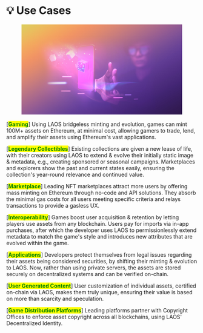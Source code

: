 # 💡 Use Cases

<figure><img src="../.gitbook/assets/5_LAOS_Gitbook_assets_use_cases.jpg" alt=""><figcaption></figcaption></figure>

\[<mark style="color:green;">**Gaming**</mark>] Using LAOS bridgeless minting and evolution, games can mint 100M+ assets on Ethereum, at minimal cost, allowing gamers to trade, lend, and amplify their assets using Ethereum's vast applications.

\[<mark style="color:green;">**Legendary Collectibles**</mark>] Existing collections are given a new lease of life, with their creators using LAOS to extend & evolve their initially static  image & metadata, e.g., creating sponsored or seasonal campaigns. Marketplaces and explorers show the past and current states easily, ensuring the collection's year-round relevance and continued value.

\[<mark style="color:green;">**Marketplace**</mark>] Leading NFT marketplaces attract more users by offering mass minting on Ethereum through no-code and API solutions. They absorb the minimal gas costs for all users meeting specific criteria and relays transactions to provide a gasless UX.

\[<mark style="color:green;">**Interoperability**</mark>] Games boost user acquisition & retention by letting players use assets from any blockchain. Users pay for imports via in-app purchases, after which the developer uses LAOS to permissionlessly extend metadata to match the game's style and introduces new attributes that are evolved within the game.

\[<mark style="color:green;">**Applications**</mark>] Developers protect themselves from legal issues regarding their assets being considered securities, by shifting their minting & evolution to LAOS. Now, rather than using private servers, the assets are stored securely on decentralized systems and can be verified on-chain.

\[<mark style="color:green;">**User Generated Content**</mark>] User customization of individual assets, certified on-chain via LAOS, makes them truly unique, ensuring their value is based on more than scarcity and speculation.

\[<mark style="color:green;">**Game Distribution Platforms**</mark>] Leading platforms partner with Copyright Offices to enforce asset copyright across all blockchains, using LAOS' Decentralized Identity.

